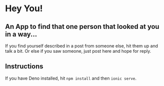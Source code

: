 # Hey You!

## An App to find that one person that looked at you in a way...
If you find yourself described in a post from someone else, hit them up and talk a bit. Or else if you saw someone, just post here and hope for reply.

## Instructions
If you have Deno installed, hit `npm install` and then `ionic serve`.